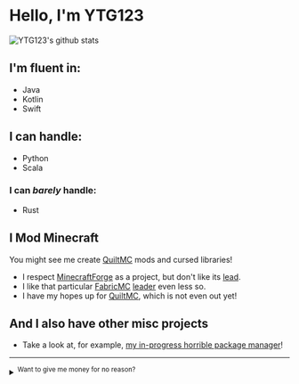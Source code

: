 # Hello, I'm YTG123
![YTG123's github stats](https://github-readme-stats.vercel.app/api?username=YTG1234)

<!--
**YTG1234/YTG1234** is a ✨ _special_ ✨ repository because its `README.md` (this file) appears on your GitHub profile.
-->

## I'm fluent in:
- Java
- Kotlin
- Swift

## I can handle:
- Python
- Scala

### I can *barely* handle:
- Rust

## I Mod Minecraft
You might see me create [QuiltMC](https://quiltmc.org/) mods and cursed libraries!
- I respect [MinecraftForge](https://github.com/MinecraftForge/MinecraftForge) as a project, but don't like its [lead](https://github.com/LexManos).
- I like that particular [FabricMC](https://github.com/FabricMC) [leader](https://github.com/sfPlayer1) even less so.
- I have my hopes up for [QuiltMC](https://github.com/QuiltMC), which is not even out yet!

## And I also have other misc projects
- Take a look at, for example, [my in-progress horrible package manager](https://github.com/YTG1234/pack)!

------

<details>
  <summary><sup>Want to give me money for no reason?</sup></summary>
  
  First of all, why? Genuinely, I'm not trying to use reverse psychology or anything, but why would you want to do that? Am I really that good a person? I'm probably not. But since you already clicked on the tiny text, you can donate in:
  
  - [Monero](https://getmonero.org/)/XMR (Crypto): `89RgMbPjWxWDb1NYihdSnXShYevXE6Qpx2QYzeA2FzUJf94jadAfRLVgkZVt5iP5vxG4sVYpTYBr9Hswv5Fv3o3SDedpNCD`
</details>
